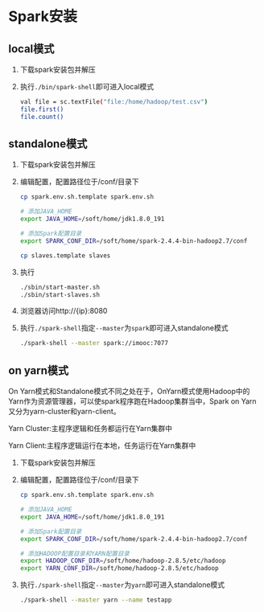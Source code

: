 # Spark安装

## local模式

1. 下载spark安装包并解压

2. 执行`./bin/spark-shell`即可进入local模式

   ```bash
   val file = sc.textFile("file:/home/hadoop/test.csv")
   file.first()
   file.count()
   ```

## standalone模式

1. 下载spark安装包并解压

2. 编辑配置，配置路径位于/conf/目录下

   ```bash
   cp spark.env.sh.template spark.env.sh
   
   # 添加JAVA_HOME
   export JAVA_HOME=/soft/home/jdk1.8.0_191
   
   # 添加Spark配置目录
   export SPARK_CONF_DIR=/soft/home/spark-2.4.4-bin-hadoop2.7/conf
   ```

   ```bash
   cp slaves.template slaves
   ```

3. 执行

   ```bash
   ./sbin/start-master.sh
   ./sbin/start-slaves.sh
   ```

4. 浏览器访问http://{ip}:8080

5. 执行`./spark-shell`指定`--master`为`spark`即可进入standalone模式

   ```bash
   ./spark-shell --master spark://imooc:7077
   ```

## on yarn模式

On Yarn模式和Standalone模式不同之处在于，OnYarn模式使用Hadoop中的Yarn作为资源管理器，可以使spark程序跑在Hadoop集群当中，Spark on Yarn又分为yarn-cluster和yarn-client。

Yarn Cluster:主程序逻辑和任务都运行在Yarn集群中

Yarn Client:主程序逻辑运行在本地，任务运行在Yarn集群中



1. 下载spark安装包并解压

2. 编辑配置，配置路径位于/conf/目录下

   ```bash
   cp spark.env.sh.template spark.env.sh
   
   # 添加JAVA_HOME
   export JAVA_HOME=/soft/home/jdk1.8.0_191
   
   # 添加Spark配置目录
   export SPARK_CONF_DIR=/soft/home/spark-2.4.4-bin-hadoop2.7/conf
   
   # 添加HADOOP配置目录和YARN配置目录
   export HADOOP_CONF_DIR=/soft/home/hadoop-2.8.5/etc/hadoop
   export YARN_CONF_DIR=/soft/home/hadoop-2.8.5/etc/hadoop
   ```

3. 执行`./spark-shell`指定`--master`为`yarn`即可进入standalone模式

   ```bash
   ./spark-shell --master yarn --name testapp
   ```